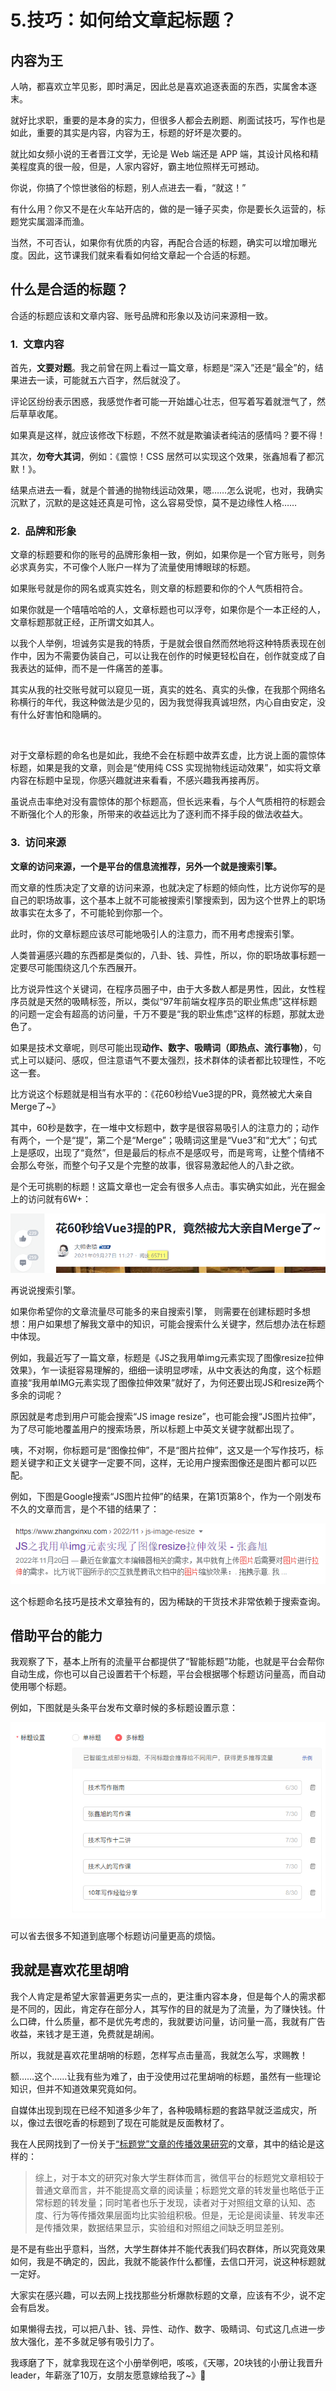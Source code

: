 # 5.技巧：如何给文章起标题？

## 内容为王

人呐，都喜欢立竿见影，即时满足，因此总是喜欢追逐表面的东西，实属舍本逐末。

就好比求职，重要的是本身的实力，但很多人都会去刷题、刷面试技巧，写作也是如此，重要的其实是内容，内容为王，标题的好坏是次要的。

就比如女频小说的王者晋江文学，无论是 Web 端还是 APP 端，其设计风格和精美程度真的很一般，但是，人家内容好，霸主地位照样无可撼动。

你说，你搞了个惊世骇俗的标题，别人点进去一看，“就这！”

有什么用？你又不是在火车站开店的，做的是一锤子买卖，你是要长久运营的，标题党实属涸泽而渔。

当然，不可否认，如果你有优质的内容，再配合合适的标题，确实可以增加曝光度。因此，这节课我们就来看看如何给文章起一个合适的标题。

## 什么是合适的标题？

合适的标题应该和文章内容、账号品牌和形象以及访问来源相一致。

### 1.  文章内容

首先，**文要对题**。我之前曾在网上看过一篇文章，标题是“深入”还是“最全”的，结果进去一读，可能就五六百字，然后就没了。

评论区纷纷表示困惑，我感觉作者可能一开始雄心壮志，但写着写着就泄气了，然后草草收尾。

如果真是这样，就应该修改下标题，不然不就是欺骗读者纯洁的感情吗？要不得！

其次，**勿夸大其词**，例如：《震惊！CSS 居然可以实现这个效果，张鑫旭看了都沉默！》。

结果点进去一看，就是个普通的抛物线运动效果，嗯……怎么说呢，也对，我确实沉默了，沉默的是这娃还真是可怜，这么容易受惊，莫不是边缘性人格……

### 2.  品牌和形象

文章的标题要和你的账号的品牌形象相一致，例如，如果你是一个官方账号，则务必求真务实，不可像个人账户一样为了流量使用博眼球的标题。

如果账号就是你的网名或真实姓名，则文章的标题要和你的个人气质相符合。

如果你就是一个嘻嘻哈哈的人，文章标题也可以浮夸，如果你是个一本正经的人，文章标题那就正经，正所谓文如其人。

以我个人举例，坦诚务实是我的特质，于是就会很自然而然地将这种特质表现在创作中，因为不需要伪装自己，可以让我在创作的时候更轻松自在，创作就变成了自我表达的延伸，而不是一件痛苦的差事。

其实从我的社交账号就可以窥见一斑，真实的姓名、真实的头像，在我那个网络名称横行的年代，我这种做法是少见的，因为我觉得我真诚坦然，内心自由安定，没有什么好害怕和隐瞒的。

<p align=center><img src="https://p3-juejin.byteimg.com/tos-cn-i-k3u1fbpfcp/6e9dbe5275174b2084746618b472cf5f~tplv-k3u1fbpfcp-zoom-1.image" alt=""  /></p>

对于文章标题的命名也是如此，我绝不会在标题中故弄玄虚，比方说上面的震惊体标题，如果是我的文章，则会是“使用纯 CSS 实现抛物线运动效果”，如实将文章内容在标题中呈现，你感兴趣就进来看看，不感兴趣我再接再厉。

虽说点击率绝对没有震惊体的那个标题高，但长远来看，与个人气质相符的标题会不断强化个人的形象，所带来的收益远比为了逐利而不择手段的做法收益大。

### 3.  访问来源

**文章的访问来源，一个是平台的信息流推荐，另外一个就是搜索引擎。**

而文章的性质决定了文章的访问来源，也就决定了标题的倾向性，比方说你写的是自己的职场故事，这个基本上就不可能被搜索引擎搜索到，因为这个世界上的职场故事实在太多了，不可能轮到你那一个。

此时，你的文章标题应该尽可能地吸引人的注意力，而不用考虑搜索引擎。

人类普遍感兴趣的东西都是类似的，八卦、钱、异性，所以，你的职场故事标题一定要尽可能围绕这几个东西展开。

比方说异性这个关键词，在程序员圈子中，由于大多数人都是男性，因此，女性程序员就是天然的吸睛标签，所以，类似“97年前端女程序员的职业焦虑”这样标题的问题一定会有超高的访问量，千万不要是“我的职业焦虑”这样的标题，那就太逊色了。

如果是技术文章呢，则尽可能出现**动作、数字、吸睛词（即热点、流行事物）**，句式上可以疑问、感叹，但注意语气不要太强烈，技术群体的读者都比较理性，不吃这一套。

比方说这个标题就是相当有水平的：《花60秒给Vue3提的PR，竟然被尤大亲自Merge了~》

其中，60秒是数字，在一堆中文标题中，数字是很容易吸引人的注意力的；动作有两个，一个是“提”，第二个是“Merge”；吸睛词这里是“Vue3”和“尤大”；句式上是感叹，出现了“竟然”，但是最后的标点不是感叹号，而是弯弯，让整个情绪不会那么夸张，而整个句子又是个完整的故事，很容易激起他人的八卦之欲。

是个无可挑剔的标题！这篇文章也一定会有很多人点击。事实确实如此，光在掘金上的访问就有6W+：

![](./images/07175c4f58f4460faf85b2478cdf1e29~tplv-k3u1fbpfcp-zoom-1.image.png)

再说说搜索引擎。

如果你希望你的文章流量尽可能多的来自搜索引擎， 则需要在创建标题时多想想：用户如果想了解我文章中的知识，可能会搜索什么关键字，然后想办法在标题中体现。

例如，我最近写了一篇文章，标题是《JS之我用单img元素实现了图像resize拉伸效果》，乍一读挺容易理解的，细细一读明显啰嗦，从中文表达的角度，这个标题直接“我用单IMG元素实现了图像拉伸效果”就好了，为何还要出现JS和resize两个多余的词呢？

原因就是考虑到用户可能会搜索“JS image resize”，也可能会搜“JS图片拉伸”，为了尽可能地覆盖用户的搜索场景，所以标题上中英文关键字就都出现了。

咦，不对啊，你标题可是“图像拉伸”，不是“图片拉伸”，这又是一个写作技巧，标题关键字和正文关键字一定要不同，这样，无论用户搜索图像还是图片都可以匹配。

例如，下图是Google搜索“JS图片拉伸”的结果，在第1页第8个，作为一个刚发布不久的文章而言，是个不错的结果了：

![](./images/58e52debb07449b28a3ac9b1cabe38bf~tplv-k3u1fbpfcp-zoom-1.image.png)

这个标题命名技巧是技术文章独有的，因为稀缺的干货技术非常依赖于搜索查询。

## 借助平台的能力

我观察了下，基本上所有的流量平台都提供了“智能标题”功能，也就是平台会帮你自动生成，你也可以自己设置若干个标题，平台会根据哪个标题访问量高，而自动使用哪个标题。

例如，下图就是头条平台发布文章时候的多标题设置示意：

![](./images/175abde0305f4adaa5c32da8c7f82562~tplv-k3u1fbpfcp-zoom-1.image.png)

可以省去很多不知道到底哪个标题访问量更高的烦恼。

## 我就是喜欢花里胡哨

我个人肯定是希望大家普遍更务实一点的，更注重内容本身，但是每个人的需求都是不同的，因此，肯定存在部分人，其写作的目的就是为了流量，为了赚快钱。什么口碑，什么质量，都不是优先考虑的，我就要访问量，访问量一高，我就有广告收益，来钱才是王道，免费就是胡闹。

所以，我就是喜欢花里胡哨的标题，怎样写点击量高，我就怎么写，求赐教！

额……这个……让我有些为难了，由于没使用过花里胡哨的标题，虽然有一些理论知识，但并不知道效果究竟如何。

自媒体出现到现在已经不知道多少年了，各种吸睛标题的套路早就泛滥成灾，所以，像过去很吃香的标题到了现在可能就是反面教材了。

我在人民网找到了一份关于[“标题党”文章的传播效果研究](http://media.people.com.cn/n1/2018/0119/c416769-29775701-3.html)的文章，其中的结论是这样的：

> 综上，对于本文的研究对象大学生群体而言，微信平台的标题党文章相较于普通文章而言，并不能提高文章的阅读量；标题党文章的转发量也略低于正常标题的转发量；同时笔者也乐于发现，读者对于对照组文章的认知、态度、行为等传播效果层面均比实验组积极。但是，无论是阅读量、转发率还是传播效果，数据结果显示，实验组和对照组之间缺乏明显差别。
> 
是不是有些出乎意料，当然，大学生群体并不能代表我们码农群体，所以究竟效果如何，我是不确定的，因此，我就不能装作什么都懂，去信口开河，说这种标题就一定好。

大家实在感兴趣，可以去网上找找那些分析爆款标题的文章，应该有不少，说不定会有启发。

如果懒得去找，可以把八卦、钱、异性、动作、数字、吸睛词、句式这几点进一步放大强化，差不多就足够有吸引力了。

我琢磨了下，就拿我现在这个小册举例吧，咳咳，《天哪，20块钱的小册让我晋升 leader，年薪涨了10万，女朋友愿意嫁给我了~》🤪